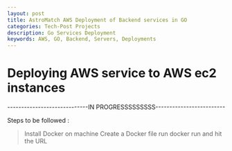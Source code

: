 ```yaml
---
layout: post
title: AstroMatch AWS Deployment of Backend services in GO
categories: Tech-Post Projects
description: Go Services Deployment 
keywords: AWS, GO, Backend, Servers, Deployments
---
```


# Deploying AWS service to AWS ec2 instances


-----------------------------IN PROGRESSSSSSSSS-------------------------

Steps to be followed : 
> Install Docker on machine
> Create a Docker file
> run docker run
> and hit the URL 
